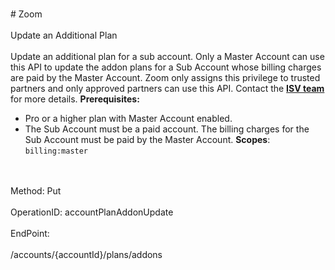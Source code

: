 <br>#     Zoom</br>
<br>Update an Additional Plan</br>
<br>Update an additional plan for a sub account.  Only a Master Account can use this API to update the addon plans for a Sub Account whose billing charges are paid by the Master Account. Zoom only assigns this privilege to trusted partners and only approved partners can use this API. Contact the [**ISV team**](https://zoom.us/plan/api) for more details.
**Prerequisites:**
* Pro or a higher plan with Master Account enabled.
* The Sub Account must be a paid account. The billing charges for the Sub Account must be paid by the Master Account.
**Scopes**: `billing:master`
 </br>
<br>Method: Put</br>
<br>OperationID: accountPlanAddonUpdate</br>
<br>EndPoint:</br>
<br>/accounts/{accountId}/plans/addons</br>
